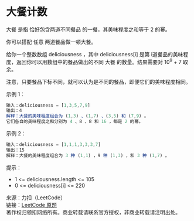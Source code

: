 # 大餐计数

大餐 是指 恰好包含两道不同餐品 的一餐，其美味程度之和等于 2 的幂。

你可以搭配 任意 两道餐品做一顿大餐。

给你一个整数数组 deliciousness ，其中 deliciousness[i] 是第 i​​​​​​​​​​​​​​ 道餐品的美味程度，返回你可以用数组中的餐品做出的不同 大餐 的数量。结果需要对 $10^9$ + 7 取余。

注意，只要餐品下标不同，就可以认为是不同的餐品，即便它们的美味程度相同。

示例 1：

```js
输入：deliciousness = [1,3,5,7,9]
输出：4
解释：大餐的美味程度组合为 (1,3) 、(1,7) 、(3,5) 和 (7,9) 。
它们各自的美味程度之和分别为 4 、8 、8 和 16 ，都是 2 的幂。
```

示例 2：

```js
输入：deliciousness = [1,1,1,3,3,3,7]
输出：15
解释：大餐的美味程度组合为 3 种 (1,1) ，9 种 (1,3) ，和 3 种 (1,7) 。
```

提示：

- 1 <= deliciousness.length <= 105
- 0 <= deliciousness[i] <= 220

来源：力扣（LeetCode）  
链接：[LeetCode 原题](https://leetcode-cn.com/problems/count-good-meals)  
著作权归领扣网络所有。商业转载请联系官方授权，非商业转载请注明出处。
